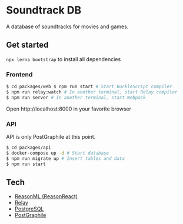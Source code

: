 # Soundtrack DB

A database of soundtracks for movies and games.

## Get started

`npx lerna bootstrap` to install all dependencies

### Frontend

```sh
$ cd packages/web $ npm run start # Start BuckleScript compiler
$ npm run relay:watch # In another terminal, start Relay compiler
$ npm run server # In another terminal, start Webpack
```

Open http://localhost:8000 in your favorite browser

### API

API is only PostGraphile at this point.

```sh
$ cd packages/api
$ docker-compose up -d # Start database
$ npm run migrate up # Insert tables and data
$ npm run start
```

## Tech

- [ReasonML (ReasonReact)](https://reasonml.github.io/reason-react/)
- [Relay](https://relay.dev/)
- [PostgreSQL](https://www.postgresql.org/)
- [PostGraphile](https://www.graphile.org/postgraphile/)
